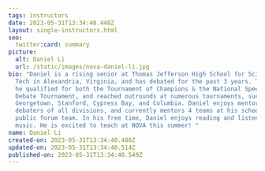 ```yaml
---
tags: instructors
date: 2023-05-31T13:34:40.448Z
layout: single-instructors.html
seo:
  twitter:card: summary
picture:
  alt: Daniel Li
  url: /static/images/nova-daniel-li.jpg
bio: "Daniel is a rising senior at Thomas Jefferson High School for Science &
  Tech in Alexandria, Virginia, and has debated for the past 3 years. This year,
  he qualified for both the Tournament of Champions & the National Speech &
  Debate Tournament, and reached outrounds at numerous tournaments, such as
  Georgetown, Stanford, Cypress Bay, and Columbia. Daniel enjoys mentoring
  debaters of all divisions, and currently mentors 4 teams at his school's
  public forum team. In his free time, Daniel enjoys reading and listening to
  music. He is excited to teach at NOVA this summer! "
name: Daniel Li
created-on: 2023-05-31T13:34:40.486Z
updated-on: 2023-05-31T13:34:40.514Z
published-on: 2023-05-31T13:34:40.549Z
---
```

